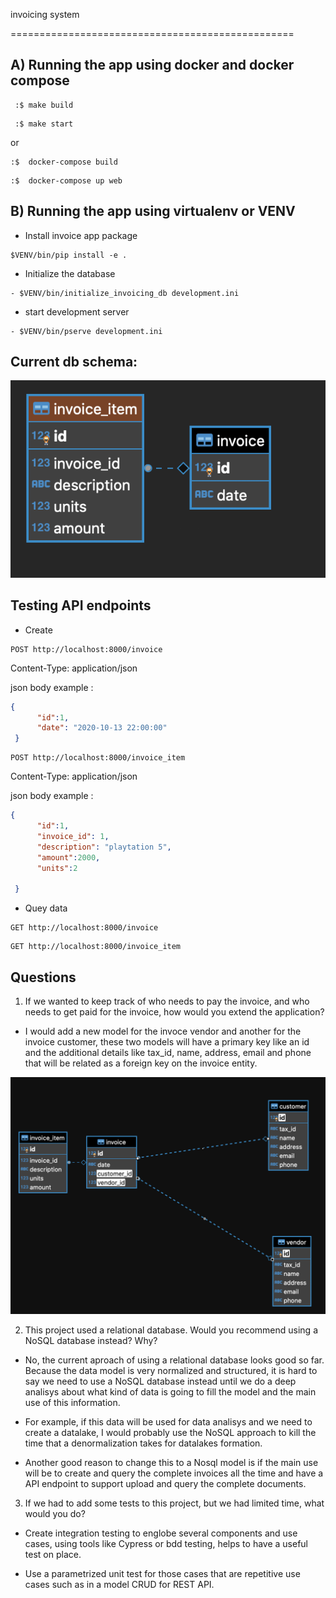 invoicing system 

=================================================

A) Running the app using docker and docker compose
-------------------------------------------------

```console
 :$ make build
 ```

```console
 :$ make start
 ```
 or 

```console
:$  docker-compose build
 ```

```console
:$  docker-compose up web 
 ```


B) Running the app using virtualenv or VENV
-------------------------------------------------
-  Install invoice app package
```
$VENV/bin/pip install -e .
 ```

 - Initialize the database

```
- $VENV/bin/initialize_invoicing_db development.ini
 ```

 - start development server 

 ```
- $VENV/bin/pserve development.ini
 ```

 Current db schema:
----------------------------------------------
 ![alt text](https://github.com/adankro/invoicing-system/blob/dev/images/current_db.png?raw=true)


Testing API endpoints
-------------------------------------------------

- Create

``` url
POST http://localhost:8000/invoice
 ```

Content-Type: application/json

json body example :

```json
{
      "id":1,
      "date": "2020-10-13 22:00:00"
 }
 ```

 ``` url
POST http://localhost:8000/invoice_item
 ```

Content-Type: application/json

json body example :

```json
{
      "id":1,
      "invoice_id": 1,
      "description": "playtation 5",
      "amount":2000,
      "units":2

 }
 ```

- Quey data

``` url
GET http://localhost:8000/invoice
 ```

``` url
GET http://localhost:8000/invoice_item
 ```


Questions
-------------------------------------------------

 1. If we wanted to keep track of who needs to pay the invoice, and who needs to get paid for the invoice, how would you extend the application?

- I would add a new model for the invoce vendor and another for the invoice customer, these two models will have a primary key like an id and the additional details like tax_id, name, address, email and phone that will be related as a foreign key on the invoice entity.

 ![alt text](https://github.com/adankro/invoicing-system/blob/dev/images/add_tables.png?raw=true)


2. This project used a relational database. Would you recommend using a NoSQL database instead? Why?

- No, the current aproach of using a relational database looks good so far. Because the data model is very normalized and structured, it is hard to say we need to use a NoSQL database instead until we do a deep analisys about what kind of data is going to fill the model and the main use of this information.

- For example, if this data will be used for data analisys and we need to create a datalake, I would probably use the NoSQL approach to kill the time that a denormalization takes for datalakes formation.

- Another good reason to change this to a Nosql model is if the main use will be to create and query the complete invoices all the time and have a API endpoint to support upload and query the complete documents.

3. If we had to add some tests to this project, but we had limited time, what would you do?

- Create integration testing to englobe several components and use cases, using tools like Cypress or bdd testing, helps to have a useful test on place.

- Use a parametrized unit test for those cases that are  repetitive use cases such as in a model CRUD for REST API.
